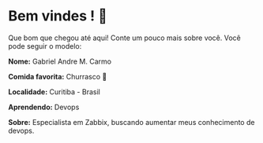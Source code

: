 # Bem vindes !  :tada: 

Que bom que chegou até aqui! Conte um pouco mais sobre você. Você pode seguir o modelo: 


**Nome:** Gabriel Andre M. Carmo

**Comida favorita:** Churrasco 💖

**Localidade:** Curitiba - Brasil

**Aprendendo:** Devops

**Sobre:** Especialista em Zabbix, buscando aumentar meus conhecimento de devops.